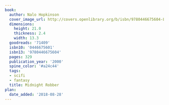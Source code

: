 ```yaml
---
book:
  author: Nalo Hopkinson
  cover_image_url: http://covers.openlibrary.org/b/isbn/9780446675604-L.jpg
  dimensions:
    height: 21.0
    thickness: 2.4
    width: 13.3
  goodreads: '71409'
  isbn10: '0446675601'
  isbn13: '9780446675604'
  pages: 329
  publication_year: '2000'
  spine_color: '#a24c44'
  tags:
  - scifi
  - fantasy
  title: Midnight Robber
plan:
  date_added: '2018-08-28'
---
```

